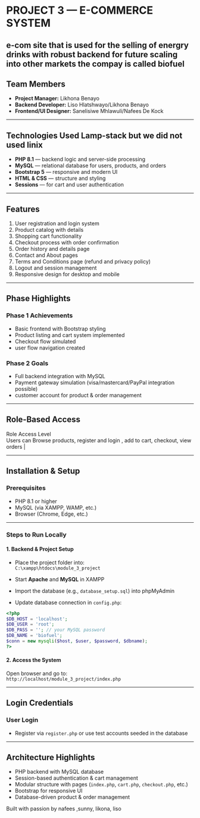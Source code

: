 #  PROJECT 3 — E-COMMERCE SYSTEM
e-com site that is used for the selling of energry drinks with robust backend for future scaling into other markets the compay is called biofuel 
---

## Team Members

- **Project Manager:** Likhona Benayo
- **Backend Developer:** Liso Hlatshwayo/Likhona Benayo 
- **Frontend/UI Designer:** Sanelisiwe Mhlawuli/Nafees De Kock

---

## Technologies Used Lamp-stack but we did not used linix 

- **PHP 8.1** — backend logic and server-side processing  
- **MySQL** — relational database for users, products, and orders  
- **Bootstrap 5** — responsive and modern UI  
- **HTML & CSS** — structure and styling   
- **Sessions** — for cart and user authentication  

---

## Features

1. User registration and login system  
2. Product catalog with details  
3. Shopping cart functionality  
4. Checkout process with order confirmation  
5. Order history and details page  
6. Contact and About pages  
7. Terms and Conditions page (refund and privacy policy)
8. Logout and session management  
9. Responsive design for desktop and mobile  

---

## Phase Highlights

### Phase 1 Achievements
- Basic frontend with Bootstrap styling  
- Product listing and cart system implemented  
- Checkout flow simulated  
- user flow navigation created 

### Phase 2 Goals
- Full backend integration with MySQL  
- Payment gateway simulation (visa/mastercard/PayPal integration possible)  
- customer account for product & order management  

---

## Role-Based Access

Role Access Level                                   
Users can  Browse products, register and login , add to cart, checkout, view orders |

---

## Installation & Setup

###  Prerequisites
- PHP 8.1 or higher  
- MySQL (via XAMPP, WAMP, etc.)  
- Browser (Chrome, Edge, etc.)  

---

###  Steps to Run Locally

#### 1. Backend & Project Setup
- Place the project folder into:  
  `C:\xampp\htdocs\module_3_project`  

- Start **Apache** and **MySQL** in XAMPP  

- Import the database (e.g., `database_setup.sql`) into phpMyAdmin  

- Update database connection in `config.php`:

```php
<?php
$DB_HOST = 'localhost';
$DB_USER = 'root';
$DB_PASS = ''; // your MySQL password
$DB_NAME = 'biofuel';
$conn = new mysqli($host, $user, $password, $dbname);
?>
```

#### 2. Access the System
Open browser and go to:  
`http://localhost/module_3_project/index.php`

---

##  Login Credentials
  

###  User Login
- Register via `register.php` or use test accounts seeded in the database  

---

## Architecture Highlights

- PHP backend with MySQL database  
- Session-based authentication & cart management  
- Modular structure with pages (`index.php`, `cart.php`, `checkout.php`, etc.)  
- Bootstrap for responsive UI  
- Database-driven product & order management  


Built with passion by nafees ,sunny, likona, liso  
